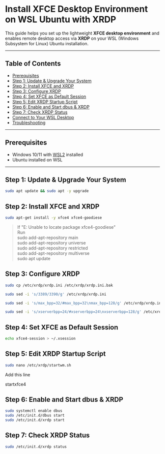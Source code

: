 # Install XFCE Desktop Environment on WSL Ubuntu with XRDP

This guide helps you set up the lightweight **XFCE desktop environment** and enables remote desktop access via **XRDP** on your WSL (Windows Subsystem for Linux) Ubuntu installation.

---

## Table of Contents

- [Prerequisites](#prerequisites)
- [Step 1: Update & Upgrade Your System](#step-1-update--upgrade-your-system)
- [Step 2: Install XFCE and XRDP](#step-2-install-xfce-and-xrdp)
- [Step 3: Configure XRDP](#step-3-configure-xrdp)
- [Step 4: Set XFCE as Default Session](#step-4-set-xfce-as-default-session)
- [Step 5: Edit XRDP Startup Script](#step-5-edit-xrdp-startup-script)
- [Step 6: Enable and Start dbus & XRDP](#step-6-enable-and-start-dbus--xrdp)
- [Step 7: Check XRDP Status](#step-7-check-xrdp-status)
- [Connect to Your WSL Desktop](#connect-to-your-wsl-desktop)
- [Troubleshooting](#troubleshooting)

---

## Prerequisites

- Windows 10/11 with [WSL2](https://docs.microsoft.com/en-us/windows/wsl/install) installed
- Ubuntu installed on WSL

---

## Step 1: Update & Upgrade Your System

```bash
sudo apt update && sudo apt -y upgrade
```

## Step 2: Install XFCE and XRDP
```bash
sudo apt-get install -y xfce4 xfce4-goodiese
```
>If "E: Unable to locate package xfce4-goodiese" <br>
>Run <br>
>sudo add-apt-repository main <br>
>sudo add-apt-repository universe <br>
>sudo add-apt-repository restricted <br>
>sudo add-apt-repository multiverse <br>
>sudo apt update <br>

## Step 3: Configure XRDP

```bash
sudo cp /etc/xrdp/xrdp.ini /etc/xrdp/xrdp.ini.bak
```
```bash
sudo sed -i 's/3389/3390/g' /etc/xrdp/xrdp.ini
```
```bash
sudo sed -i 's/max_bpp=32/#max_bpp=32\nmax_bpp=128/g' /etc/xrdp/xrdp.ini
```
```bash
sudo sed -i 's/xserverbpp=24/#xserverbpp=24\nxserverbpp=128/g' /etc/xrdp/xrdp.ini
```

## Step 4: Set XFCE as Default Session
```bash
echo xfce4-session > ~/.xsession
```
## Step 5: Edit XRDP Startup Script
```bash
sudo nano /etc/xrdp/startwm.sh
```

Add this line <br>

startxfce4

## Step 6: Enable and Start dbus & XRDP
```bash
sudo systemctl enable dbus
sudo /etc/init.d/dbus start
sudo /etc/init.d/xrdp start
```
## Step 7: Check XRDP Status
```bash
sudo /etc/init.d/xrdp status
```
